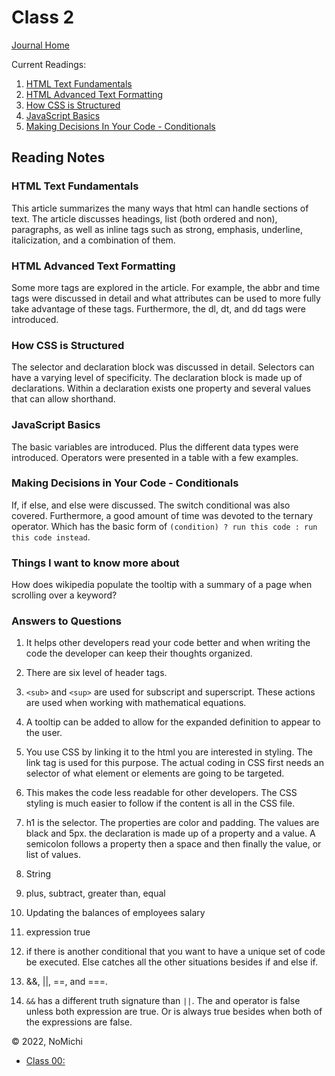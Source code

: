 # Class 2

[Journal Home](README.md)

Current Readings:

1. [HTML Text Fundamentals](https://developer.mozilla.org/en-US/docs/Learn/HTML/Introduction_to_HTML/HTML_text_fundamentals)
2. [HTML Advanced Text Formatting](https://developer.mozilla.org/en-US/docs/Learn/HTML/Introduction_to_HTML/Advanced_text_formatting)
3. [How CSS is Structured](https://developer.mozilla.org/en-US/docs/Learn/CSS/First_steps/How_CSS_is_structured)
4. [JavaScript Basics](https://developer.mozilla.org/en-US/docs/Learn/Getting_started_with_the_web/JavaScript_basics)
5. [Making Decisions In Your Code - Conditionals](https://developer.mozilla.org/en-US/docs/Learn/JavaScript/Building_blocks/conditionals)

## Reading Notes

### HTML Text Fundamentals

This article summarizes the many ways that html can handle sections of text. The article discusses headings, list (both ordered and non), paragraphs, as well as inline tags such as strong, emphasis, underline, italicization, and a combination of them.

### HTML Advanced Text Formatting

Some more tags are explored in the article. For example, the abbr and time tags were discussed in detail and what attributes can be used to more fully take advantage of these tags. Furthermore, the dl, dt, and dd tags were introduced.

### How CSS is Structured

The selector and declaration block was discussed in detail. Selectors can have a varying level of specificity. The declaration block is made up of declarations. Within a declaration exists one property and several values that can allow shorthand.

### JavaScript Basics

The basic variables are introduced. Plus the different data types were introduced. Operators were presented in a table with a few examples.

### Making Decisions in Your Code - Conditionals

If, if else, and else were discussed. The switch conditional was also covered. Furthermore, a good amount of time was devoted to the ternary operator. Which has the basic form of `(condition) ? run this code : run this code instead`.

### Things I want to know more about

How does wikipedia populate the tooltip with a summary of a page when scrolling over a keyword?

### Answers to Questions

1. It helps other developers read your code better and when writing the code the developer can keep their thoughts organized.
2. There are six level of header tags.
3. `<sub>` and `<sup>` are used for subscript and superscript. These actions are used when working with mathematical equations.
4. A tooltip can be added to allow for the expanded definition to appear to the user.

1. You use CSS by linking it to the html you are interested in styling. The link tag is used for this purpose. The actual coding in CSS first needs an selector of what element or elements are going to be targeted.
2. This makes the code less readable for other developers. The CSS styling is much easier to follow if the content is all in the CSS file.
3. h1 is the selector. The properties are color and padding. The values are black and 5px. the declaration is made up of a property and a value. A semicolon follows a property then a space and then finally the value, or list of values.

1. String
2. plus, subtract, greater than, equal
3. Updating the balances of employees salary

1. expression true
2. if there is another conditional that you want to have a unique set of code be executed. Else catches all the other situations besides if and else if.
3. &&, ||, ==, and ===. 
4. `&&` has a different truth signature than `||`. The and operator is false unless both expression are true. Or is always true besides when both of the expressions are false.

&copy; 2022, NoMichi

- [Class 00: ](code000/class00.md)